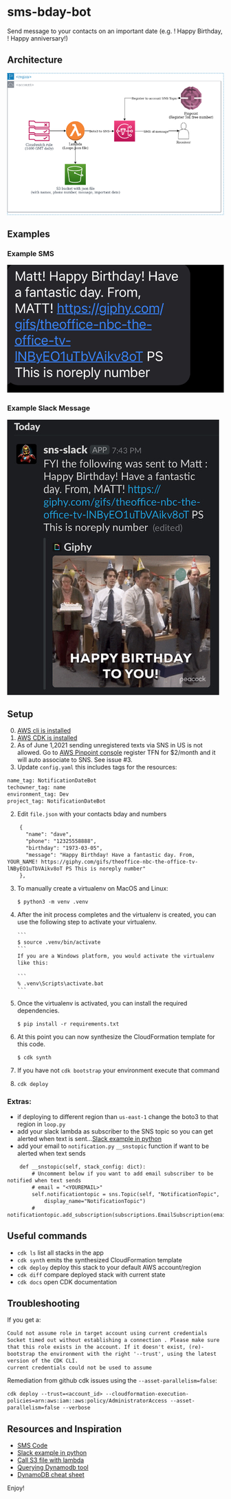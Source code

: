 # sms-bday-bot

Send message to your contacts on an important date (e.g. <name>! Happy Birthday, <name>! Happy anniversary!)

## Architecture

![Alt architecture](/docs/architecture-smsbdaybot.png)

## Examples

### Example SMS

![Alt sms message](/docs/example_text.jpeg)

### Example Slack Message

![Alt slack message](/docs/example_slack.jpeg)

## Setup

0.  [AWS cli is installed](https://docs.aws.amazon.com/cli/latest/userguide/getting-started-install.html)
1.  [AWS CDK is installed](https://docs.aws.amazon.com/cdk/v2/guide/getting_started.html)
2.  As of June 1,2021 sending unregistered texts via SNS in US is not allowed. Go to [AWS Pinpoint console](https://us-east-1.console.aws.amazon.com/pinpoint/home?region=us-east-1) register TFN for $2/month and it will auto associate to SNS. See issue #3.
3.  Update `config.yaml` this includes tags for the resources:

```
name_tag: NotificationDateBot
techowner_tag: name
environment_tag: Dev
project_tag: NotificationDateBot
```

2.  Edit `file.json` with your contacts bday and numbers

```
    {
      "name": "dave",
      "phone": "12325558888",
      "birthday": "1973-03-05",
      "message": "Happy Birthday! Have a fantastic day. From, YOUR_NAME! https://giphy.com/gifs/theoffice-nbc-the-office-tv-lNByEO1uTbVAikv8oT PS This is noreply number"
    },
```

3.  To manually create a virtualenv on MacOS and Linux:

    ```
    $ python3 -m venv .venv
    ```

4.  After the init process completes and the virtualenv is created, you can use the following
    step to activate your virtualenv.

        ```
        $ source .venv/bin/activate
        ```
        If you are a Windows platform, you would activate the virtualenv like this:

        ```
        % .venv\Scripts\activate.bat
        ```

5.  Once the virtualenv is activated, you can install the required dependencies.

    ```
    $ pip install -r requirements.txt
    ```

6.  At this point you can now synthesize the CloudFormation template for this code.

    ```
    $ cdk synth
    ```

7.  If you have not `cdk bootstrap` your environment execute that command
8.  `cdk deploy`

### Extras:

- if deploying to different region than `us-east-1` change the boto3 to that region in `loop.py`
- add your slack lambda as subscriber to the SNS topic so you can get alerted when text is sent...[Slack example in python](https://github.com/thibeault/lambda-slack-birthday-bot/blob/master/run.py)
- add your email to `notification.py` `__snstopic` function if want to be alerted when text sends

```
    def __snstopic(self, stack_config: dict):
        # Uncomment below if you want to add email subscriber to be notified when text sends
        # email = "<YOUREMAIL>"
        self.notificationtopic = sns.Topic(self, "NotificationTopic",
            display_name="NotificationTopic")
        # notificationtopic.add_subscription(subscriptions.EmailSubscription(email))
```

## Useful commands

- `cdk ls` list all stacks in the app
- `cdk synth` emits the synthesized CloudFormation template
- `cdk deploy` deploy this stack to your default AWS account/region
- `cdk diff` compare deployed stack with current state
- `cdk docs` open CDK documentation

## Troubleshooting

If you get a:

```
Could not assume role in target account using current credentials Socket timed out without establishing a connection . Please make sure that this role exists in the account. If it doesn't exist, (re)-bootstrap the environment with the right '--trust', using the latest version of the CDK CLI.
current credentials could not be used to assume
```

Remediation from github cdk issues using the `--asset-parallelism=false`:

```
cdk deploy --trust=<account_id> --cloudformation-execution-policies=arn:aws:iam::aws:policy/AdministratorAccess --asset-parallelism=false --verbose
```

## Resources and Inspiration

- [SMS Code](https://www.qloudx.com/how-to-send-an-sms-from-aws-lambda/)
- [Slack example in python](https://github.com/thibeault/lambda-slack-birthday-bot/blob/master/run.py)
- [Call S3 file with lambda](http://www.awslessons.com/2017/accessing-s3-with-lambda-functions/)
- [Querying Dynamodb tool](https://dynobase.dev/dynamodb-query/)
- [DynamoDB cheat sheet](https://dynobase.dev/dynamodb-python-with-boto3/)

Enjoy!
